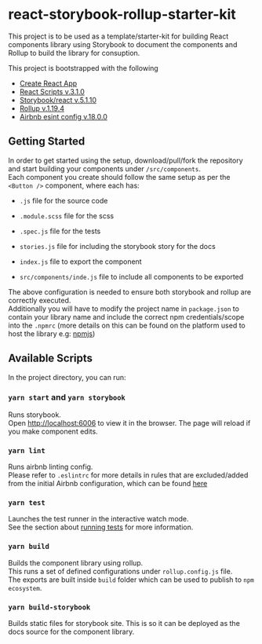 # react-storybook-rollup-starter-kit

This project is to be used as a template/starter-kit for building React components library using Storybook to document the components and Rollup to build the library for consuption.

This project is bootstrapped with the following
- [Create React App](https://github.com/facebook/create-react-app)
- [React Scripts v.3.1.0](https://www.npmjs.com/package/react-scripts)
- [Storybook/react v.5.1.10](https://storybook.js.org/)
- [Rollup v.1.19.4](https://rollupjs.org/guide/en/)
- [Airbnb esint config v.18.0.0](https://www.npmjs.com/package/eslint-config-airbnb)

## Getting Started

In order to get started using the setup, download/pull/fork the repository and start building your components under `/src/components`.<br>
Each component you create should follow the same setup as per the `<Button />` component, where each has:
- `.js` file for the source code
- `.module.scss` file for the scss
- `.spec.js` file for the tests
- `stories.js` file for including the storybook story for the docs
- `index.js` file to export the component

- `src/components/inde.js` file to include all components to be exported

The above configuration is needed to ensure both storybook and rollup are correctly executed.<br>
Additionally you will have to modify the project name in `package.json` to contain your library name and include the correct npm credentials/scope into the `.npmrc` (more details on this can be found on the platform used to host the library e.g: [npmjs](https://docs.npmjs.com/))

## Available Scripts

In the project directory, you can run:

### `yarn start` and `yarn storybook`

Runs storybook.<br>
Open [http://localhost:6006](http://localhost:6006) to view it in the browser.
The page will reload if you make component edits.

### `yarn lint`

Runs airbnb linting config.<br>
Please refer to `.eslintrc` for more details in rules that are excluded/added from the initial Airbnb configuration, which can be found [here](https://www.npmjs.com/package/eslint-config-airbnb)

### `yarn test`

Launches the test runner in the interactive watch mode.<br>
See the section about [running tests](https://facebook.github.io/create-react-app/docs/running-tests) for more information.

### `yarn build`

Builds the component library using rollup.<br>
This runs a set of defined configurations under `rollup.config.js` file.<br>
The exports are built inside `build` folder which can be used to publish to `npm ecosystem`.

### `yarn build-storybook`

Builds static files for storybook site. This is so it can be deployed as the docs source for the component library.



